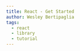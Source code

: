```yaml
---
title: React - Get Started
author: Wesley Bertipaglia
tags:
  - react
  - library
  - tutorial
---
```

